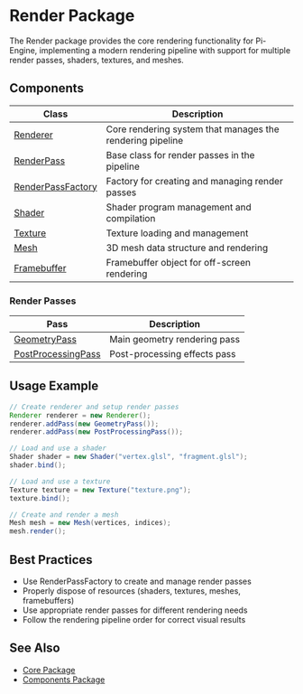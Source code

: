 # Render Package

The Render package provides the core rendering functionality for Pi-Engine, implementing a modern rendering pipeline with support for multiple render passes, shaders, textures, and meshes.

## Components

| Class | Description |
|-------|-------------|
| [Renderer](Renderer.md) | Core rendering system that manages the rendering pipeline |
| [RenderPass](RenderPass.md) | Base class for render passes in the pipeline |
| [RenderPassFactory](RenderPassFactory.md) | Factory for creating and managing render passes |
| [Shader](Shader.md) | Shader program management and compilation |
| [Texture](Texture.md) | Texture loading and management |
| [Mesh](Mesh.md) | 3D mesh data structure and rendering |
| [Framebuffer](Framebuffer.md) | Framebuffer object for off-screen rendering |

### Render Passes
| Pass | Description |
|------|-------------|
| [GeometryPass](Passes/GeometryPass.md) | Main geometry rendering pass |
| [PostProcessingPass](Passes/PostProcessingPass.md) | Post-processing effects pass |

## Usage Example

```java
// Create renderer and setup render passes
Renderer renderer = new Renderer();
renderer.addPass(new GeometryPass());
renderer.addPass(new PostProcessingPass());

// Load and use a shader
Shader shader = new Shader("vertex.glsl", "fragment.glsl");
shader.bind();

// Load and use a texture
Texture texture = new Texture("texture.png");
texture.bind();

// Create and render a mesh
Mesh mesh = new Mesh(vertices, indices);
mesh.render();
```

## Best Practices
- Use RenderPassFactory to create and manage render passes
- Properly dispose of resources (shaders, textures, meshes, framebuffers)
- Use appropriate render passes for different rendering needs
- Follow the rendering pipeline order for correct visual results

## See Also
- [Core Package](../Core/README.md)
- [Components Package](../Components/README.md)

